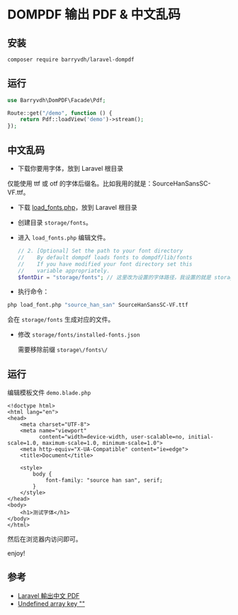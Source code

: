 # DOMPDF 输出 PDF & 中文乱码

## 安装

```bash
composer require barryvdh/laravel-dompdf
```

## 运行

```php
use Barryvdh\DomPDF\Facade\Pdf;

Route::get("/demo", function () {
    return Pdf::loadView('demo')->stream();
});
```

## 中文乱码

- 下载你要用字体，放到 Laravel 根目录

仅能使用 ttf 或 otf 的字体后缀名。比如我用的就是：SourceHanSansSC-VF.ttf。

- 下载 [load_fonts.php](https://github.com/Link1515/dompdf-load-multiple-fonts/blob/master/load_fonts.php)，放到 Laravel 根目录
- 创建目录 `storage/fonts`。
- 进入 `load_fonts.php` 编辑文件。

    ```php
    // 2. [Optional] Set the path to your font directory
    //    By default dompdf loads fonts to dompdf/lib/fonts
    //    If you have modified your font directory set this
    //    variable appropriately.
    $fontDir = "storage/fonts"; // 这里改为设置的字体路径，我设置的就是 storage/fonts

    ```
- 执行命令：

```bash
php load_font.php "source_han_san" SourceHanSansSC-VF.ttf
```

会在 `storage/fonts` 生成对应的文件。

- 修改 `storage/fonts/installed-fonts.json`

    需要移除前缀 `storage\/fonts\/`

## 运行

编辑模板文件 `demo.blade.php`

```blade
<!doctype html>
<html lang="en">
<head>
    <meta charset="UTF-8">
    <meta name="viewport"
          content="width=device-width, user-scalable=no, initial-scale=1.0, maximum-scale=1.0, minimum-scale=1.0">
    <meta http-equiv="X-UA-Compatible" content="ie=edge">
    <title>Document</title>

    <style>
        body {
            font-family: "source han san", serif;
        }
    </style>
</head>
<body>
    <h1>测试字体</h1>
</body>
</html>
```

然后在浏览器内访问即可。

enjoy!

## 参考

- [Laravel 輸出中文 PDF](https://lynkishere.com/Backend/make-pdf-by-laravel/)
- [Undefined array key ""](https://github.com/barryvdh/laravel-dompdf/issues/1031)
